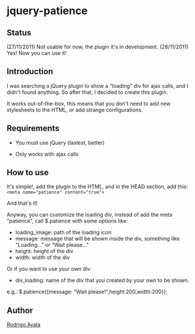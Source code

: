 # jquery-patience

## Status

(27/11/2011) Not usable for now, the plugin it's in development. 
(28/11/2011) Yes! Now you can use it!

## Introduction

I was searching a jQuery plugin to show a "loading" div for ajax calls, and I didn't found anything.  So after that, I decided to create this plugin. 

It works out-of-the-box, this means that you don't need to add new stylesheets to the HTML, or add strange configurations.

## Requirements

- You must use jQuery (lastest, better)

- Only works with ajax calls

## How to use

It's simple!, add the plugin to the HTML, and in the HEAD section, add this:
    `<meta name="patience" content="true">`

And that's it!

Anyway, you can customize the loading div, instead of add the meta "patience", call $.patience with some options like:

* loading_image: path of the loading icon
* message: message that will be shown inside the div, something like "Loading..." or "Wait please..."
* height: height of the div
* width: width of the div

Or if you want to use your own div:
* div_loading: name of the div that you created by your own to be shown.

e.g.: 
    $.patience({message: "Wait please!",height:200,width:200});

## Author

[Rodrigo Ayala](http://twitter.com/RodrigoAyala)


